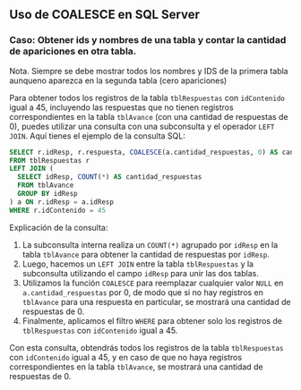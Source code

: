 ## Uso de COALESCE en SQL Server
### Caso: Obtener ids y nombres de una tabla y contar la cantidad de apariciones en otra tabla.
Nota. Siempre se debe mostrar todos los nombres y IDS de la primera tabla aunqueno aparezca en la segunda tabla (cero apariciones)

Para obtener todos los registros de la tabla `tblRespuestas` con `idContenido` igual a 45, incluyendo las respuestas que no tienen registros correspondientes en la tabla `tblAvance` (con una cantidad de respuestas de 0), puedes utilizar una consulta con una subconsulta y el operador `LEFT JOIN`. Aquí tienes el ejemplo de la consulta SQL:

```sql
SELECT r.idResp, r.respuesta, COALESCE(a.cantidad_respuestas, 0) AS cantidad_respuestas
FROM tblRespuestas r
LEFT JOIN (
  SELECT idResp, COUNT(*) AS cantidad_respuestas
  FROM tblAvance
  GROUP BY idResp
) a ON r.idResp = a.idResp
WHERE r.idContenido = 45
```

Explicación de la consulta:

1. La subconsulta interna realiza un `COUNT(*)` agrupado por `idResp` en la tabla `tblAvance` para obtener la cantidad de respuestas por `idResp`.
2. Luego, hacemos un `LEFT JOIN` entre la tabla `tblRespuestas` y la subconsulta utilizando el campo `idResp` para unir las dos tablas.
3. Utilizamos la función `COALESCE` para reemplazar cualquier valor `NULL` en `a.cantidad_respuestas` por 0, de modo que si no hay registros en `tblAvance` para una respuesta en particular, se mostrará una cantidad de respuestas de 0.
4. Finalmente, aplicamos el filtro `WHERE` para obtener solo los registros de `tblRespuestas` con `idContenido` igual a 45.

Con esta consulta, obtendrás todos los registros de la tabla `tblRespuestas` con `idContenido` igual a 45, y en caso de que no haya registros correspondientes en la tabla `tblAvance`, se mostrará una cantidad de respuestas de 0.
